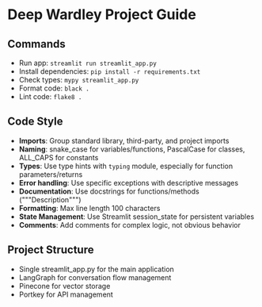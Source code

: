 # Deep Wardley Project Guide

## Commands
- Run app: `streamlit run streamlit_app.py`
- Install dependencies: `pip install -r requirements.txt`
- Check types: `mypy streamlit_app.py`
- Format code: `black .`
- Lint code: `flake8 .`

## Code Style
- **Imports**: Group standard library, third-party, and project imports
- **Naming**: snake_case for variables/functions, PascalCase for classes, ALL_CAPS for constants
- **Types**: Use type hints with `typing` module, especially for function parameters/returns
- **Error handling**: Use specific exceptions with descriptive messages
- **Documentation**: Use docstrings for functions/methods ("""Description""")
- **Formatting**: Max line length 100 characters
- **State Management**: Use Streamlit session_state for persistent variables
- **Comments**: Add comments for complex logic, not obvious behavior

## Project Structure
- Single streamlit_app.py for the main application
- LangGraph for conversation flow management
- Pinecone for vector storage
- Portkey for API management